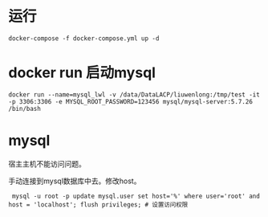

# 运行
```
docker-compose -f docker-compose.yml up -d
```





# docker run 启动mysql

```
docker run --name=mysql_lwl -v /data/DataLACP/liuwenlong:/tmp/test -it -p 3306:3306 -e MYSQL_ROOT_PASSWORD=123456 mysql/mysql-server:5.7.26 /bin/bash
```





# mysql

宿主主机不能访问问题。



手动连接到mysql数据库中去。修改host。

```
 mysql -u root -p update mysql.user set host='%' where user='root' and host = 'localhost'; flush privileges; # 设置访问权限
```

